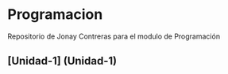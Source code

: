 # Programacion
Repositorio de Jonay Contreras para el modulo de Programación
## [Unidad-1] (Unidad-1)

